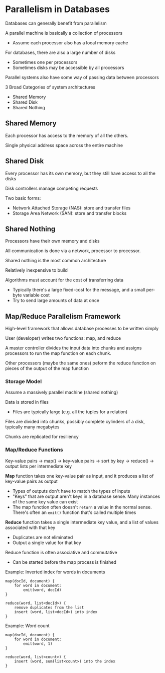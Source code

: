 # Parallelism in Databases

Databases can generally benefit from parallelism

A parallel machine is basically a collection of processors
- Assume each processor also has a local memory cache

For databases, there are also a large number of disks
- Sometimes one per processors
- Sometimes disks may be accessible by all processors

Parallel systems also have some way of passing data between processors 

3 Broad Categories of system architectures
- Shared Memory
- Shared Disk
- Shared Nothing

## Shared Memory

Each processor has access to the memory of all the others. 

Single physical address space across the entire machine

## Shared Disk

Every processor has its own memory, but they still have access to all the disks

Disk controllers manage competing requests 

Two basic forms:
- Network Attached Storage (NAS): store and transfer files 
- Storage Area Network (SAN): store and transfer blocks

## Shared Nothing

Processors have their own memory and disks

All communication is done via a network, processor to processor. 

Shared nothing is the most common architecture

Relatively inexpensive to build

Algorithms must account for the cost of transferring data
- Typically there's a large fixed-cost for the message, and a small per-byte variable cost
- Try to send large amounts of data at once

## Map/Reduce Parallelism Framework

High-level framework that allows database processes to be written simply

User (developer) writes two functions: map, and reduce

A master controller divides the input data into chunks and assigns processors to run the map function on each chunk.

Other processors (maybe the same ones) peform the reduce function on pieces of the output of the map function

### Storage Model

Assume a massively parallel machine (shared nothing)

Data is stored in files
- Files are typically large (e.g. all the tuples for a relation)

Files are divided into chunks, possibly complete cylinders of a disk, typically many megabytes

Chunks are replicated for resiliency 

### Map/Reduce Functions

Key-value pairs -> map() -> key-value pairs -> sort by key -> reduce() -> output lists per intermediate key

**Map** function takes one key-value pair as input, and it produces a list of key-value pairs as output
- Types of outputs don't have to match the types of inputs
- "Keys" that are output aren't keys in a database sense. Many instances of the same key value can exist
- The map function often doesn't `return` a value in the normal sense. There's often an `emit()` function that's called multiple times

**Reduce** function takes a single intermediate key value, and a list of values associated with that key
- Duplicates are not eliminated 
- Output a single value for that key

Reduce function is often associative and commutative 
- Can be started before the map process is finished 

Example: Inverted index for words in documents 

``` 
map(docId, document) {
    for word in document:
        emit(word, docId)
}

reduce(word, list<docId>) {
    remove duplicates from the list
    insert (word, list<docId>) into index
}
```

Example: Word count

``` 
map(docId, document) {
    for word in document:
        emit(word, 1)
}

reduce(word, list<count>) {
    insert (word, sum(list<count>) into the index 
}
```